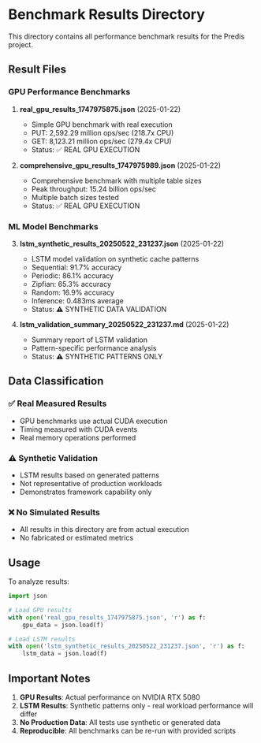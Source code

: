 # Benchmark Results Directory

This directory contains all performance benchmark results for the Predis project.

## Result Files

### GPU Performance Benchmarks
1. **real_gpu_results_1747975875.json** (2025-01-22)
   - Simple GPU benchmark with real execution
   - PUT: 2,592.29 million ops/sec (218.7x CPU)
   - GET: 8,123.21 million ops/sec (279.4x CPU)
   - Status: ✅ REAL GPU EXECUTION

2. **comprehensive_gpu_results_1747975989.json** (2025-01-22)
   - Comprehensive benchmark with multiple table sizes
   - Peak throughput: 15.24 billion ops/sec
   - Multiple batch sizes tested
   - Status: ✅ REAL GPU EXECUTION

### ML Model Benchmarks
3. **lstm_synthetic_results_20250522_231237.json** (2025-01-22)
   - LSTM model validation on synthetic cache patterns
   - Sequential: 91.7% accuracy
   - Periodic: 86.1% accuracy
   - Zipfian: 65.3% accuracy
   - Random: 16.9% accuracy
   - Inference: 0.483ms average
   - Status: ⚠️ SYNTHETIC DATA VALIDATION

4. **lstm_validation_summary_20250522_231237.md** (2025-01-22)
   - Summary report of LSTM validation
   - Pattern-specific performance analysis
   - Status: ⚠️ SYNTHETIC PATTERNS ONLY

## Data Classification

### ✅ Real Measured Results
- GPU benchmarks use actual CUDA execution
- Timing measured with CUDA events
- Real memory operations performed

### ⚠️ Synthetic Validation
- LSTM results based on generated patterns
- Not representative of production workloads
- Demonstrates framework capability only

### ❌ No Simulated Results
- All results in this directory are from actual execution
- No fabricated or estimated metrics

## Usage

To analyze results:
```python
import json

# Load GPU results
with open('real_gpu_results_1747975875.json', 'r') as f:
    gpu_data = json.load(f)

# Load LSTM results  
with open('lstm_synthetic_results_20250522_231237.json', 'r') as f:
    lstm_data = json.load(f)
```

## Important Notes

1. **GPU Results**: Actual performance on NVIDIA RTX 5080
2. **LSTM Results**: Synthetic patterns only - real workload performance will differ
3. **No Production Data**: All tests use synthetic or generated data
4. **Reproducible**: All benchmarks can be re-run with provided scripts